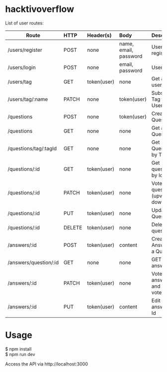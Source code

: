 # hacktivoverflow

List of user routes:

|   Route       | HTTP  |Header(s) |Body    | Description
|---------------|:------|:---------|:-------|:-----------
|/users/register     |POST    | none     | name, email, password   | User registration
|/users/login |POST    | none     | email, password   | User login
|/users/tag     |GET   | token(user)     | none | Get all users tag
|/users/tag/:name |PATCH    | none | token(user) | Subscribe Tag for User
|/questions    |POST   | none  | token(user)   | Create Question
|/questions    |GET   | none | none | Get all Questions
|/questions/tag/:tagId    |GET   | none | none | Get Questions by TagId
|/questions/:id    |GET   | token(user)  | none | Get questions by Id
|/questions/:id    |PATCH   | token(user)  | none | Vote a question (upvote and downvote)
|/questions/:id    |PUT   | token(user)  | none | Update A Question
|/questions/:id    |DELETE   | token(user)  | none | Delete a question
|/answers/:id    |POST   | token(user) | content | Create and Answer for a Question
|/answers/question/:id    |GET   | none | none | GET  answer
|/answers/:id  | PATCH | token(user) | none | Vote an answer (up and down vote)
|/answers/:id  | PUT | token(user) | content | Edit an answer by Id

# Usage

$ npm install <br/>
$ npm run dev

Access the API via http://localhost:3000